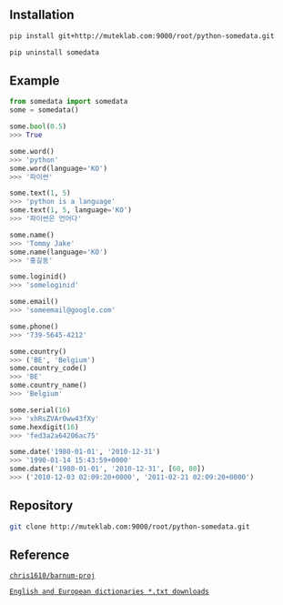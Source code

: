 
## Installation

```bash
pip install git+http://muteklab.com:9000/root/python-somedata.git
```

```bash
pip uninstall somedata
```

## Example

```python
from somedata import somedata
some = somedata()
```

```python
some.bool(0.5)
>>> True
```

```python
some.word()
>>> 'python'
some.word(language='KO')
>>> '파이썬'
```

```python
some.text(1, 5)
>>> 'python is a language'
some.text(1, 5, language='KO')
>>> '파이썬은 언어다'
```

```python
some.name()
>>> 'Tommy Jake'
some.name(language='KO')
>>> '홍길동'
```

```python
some.loginid()
>>> 'someloginid'
```

```python
some.email()
>>> 'someemail@google.com'
```

```python
some.phone()
>>> '739-5645-4212'
```

```python
some.country()
>>> ('BE', 'Belgium')
some.country_code()
>>> 'BE'
some.country_name()
>>> 'Belgium'
```

```python
some.serial(16)
>>> 'xhRsZVAr0ww43fXy'
some.hexdigit(16)
>>> 'fed3a2a64206ac75'
```

```python
some.date('1980-01-01', '2010-12-31')
>>> '1990-01-14 15:43:59+0000'
some.dates('1980-01-01', '2010-12-31', [60, 80])
>>> ('2010-12-03 02:09:20+0000', '2011-02-21 02:09:20+0000')
```

## Repository

```bash
git clone http://muteklab.com:9000/root/python-somedata.git
```

## Reference

[`chris1610/barnum-proj`](https://github.com/chris1610/barnum-proj/)

[`English and European dictionaries *.txt downloads`](http://www.gwicks.net/dictionaries.htm)
